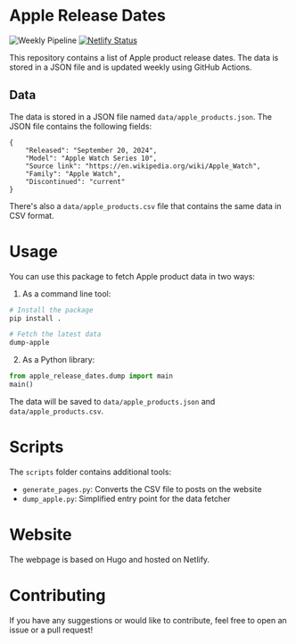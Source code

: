 # Apple Release Dates

![Weekly Pipeline](https://github.com/arjun921/apple-release-dates/actions/workflows/weekly-update.yml/badge.svg)
[![Netlify Status](https://api.netlify.com/api/v1/badges/89da98e3-1c46-4909-aec1-48d7d90d4f99/deploy-status)](https://app.netlify.com/sites/jovial-beaver-6d753f/deploys)

This repository contains a list of Apple product release dates. The data is stored in a JSON file and is updated weekly using GitHub Actions.

## Data
The data is stored in a JSON file named `data/apple_products.json`. The JSON file contains the following fields:

```
{
    "Released": "September 20, 2024",
    "Model": "Apple Watch Series 10",
    "Source link": "https://en.wikipedia.org/wiki/Apple_Watch",
    "Family": "Apple Watch",
    "Discontinued": "current"
}
```

There's also a `data/apple_products.csv` file that contains the same data in CSV format.

# Usage
You can use this package to fetch Apple product data in two ways:

1. As a command line tool:
```bash
# Install the package
pip install .

# Fetch the latest data
dump-apple
```

2. As a Python library:
```python
from apple_release_dates.dump import main
main()
```

The data will be saved to `data/apple_products.json` and `data/apple_products.csv`.

# Scripts
The `scripts` folder contains additional tools:
- `generate_pages.py`: Converts the CSV file to posts on the website
- `dump_apple.py`: Simplified entry point for the data fetcher

# Website
The webpage is based on Hugo and hosted on Netlify.

# Contributing
If you have any suggestions or would like to contribute, feel free to open an issue or a pull request!
